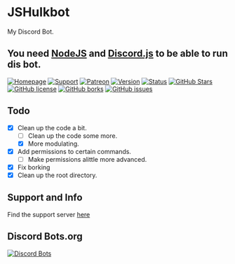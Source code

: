 # JSHulkbot
My Discord Bot.

## You need [NodeJS](https://nodejs.org/en/ "Get NodeJS") and [Discord.js](https://discord.js.org/ "Get Discord.js") to be able to run dis bot.

[![Homepage](https://img.shields.io/badge/M-Homepage-7289DA.svg?style=flat-square)](https://bot.hulkbot.ml/home)
[![Support](https://img.shields.io/badge/M-Support-7289DA.svg?style=flat-square)](https://discord.gg/qEFNkxB)
[![Patreon](https://img.shields.io/badge/M-Patreon-7289DA.svg?style=flat-square)](https://patreon.com/fhg)
[![Version](https://img.shields.io/badge/V-2.5.1-green.svg?style=flat-square)](https://github.com/FHGDev/JSHulkbot/releases)
[![Status](https://img.shields.io/badge/S-Ready-green.svg?style=flat-square)]()
[![GitHub Stars](https://img.shields.io/github/Stars/FHGDev/JSHulkbot.svg?style=flat-square)](https://github.com/FHGDev/JSHulkbot/stargazers)
[![GitHub license](https://img.shields.io/github/License/FHGDev/JSHulkbot.svg?style=flat-square)](https://github.com/FHGDev/JSHulkbot/blob/master/LICENSE)
[![GitHub borks](https://img.shields.io/github/Forks/FHGDev/JSHulkbot.svg?style=flat-square)](https://github.com/FHGDev/JSHulkbot/network)
[![GitHub issues](https://img.shields.io/github/Issues/FHGDev/JSHulkbot.svg?style=flat-square)](https://github.com/FHGDev/JSHulkbot/issues)

## Todo

- [x] Clean up the code a bit.
    - [ ] Clean up the code some more.
    - [x] More modulating.
- [x] Add permissions to certain commands.
    - [ ] Make permissions alittle more advanced.
- [x] Fix borking
- [x] Clean up the root directory.

## Support and Info
   Find the support server [here](https://discord.gg/qEFNkxB)

## Discord Bots.org

[![Discord Bots](https://discordbots.org/api/widget/294194506113220608.svg)](https://discordbots.org/bot/294194506113220608)
